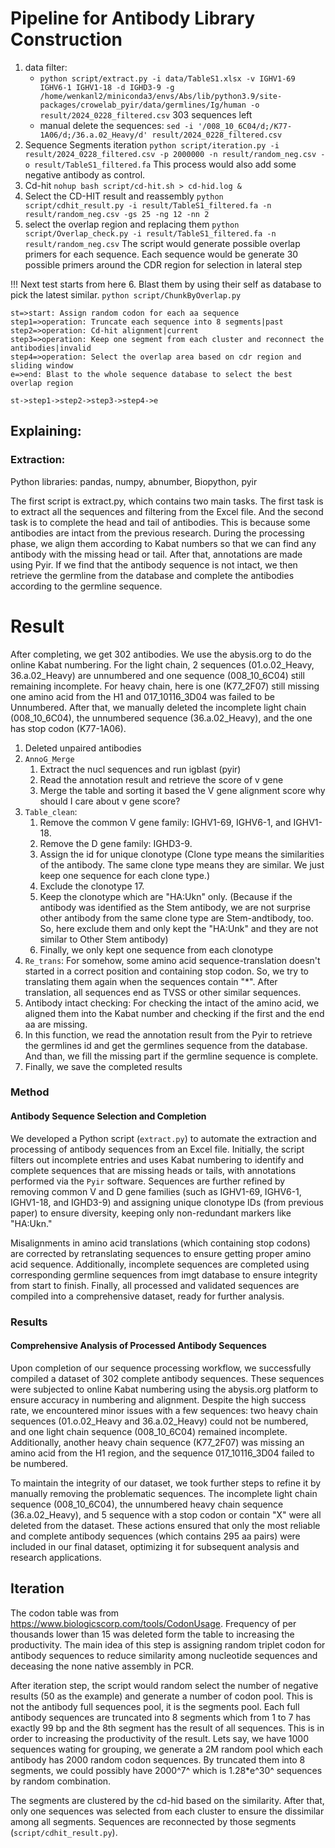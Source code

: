# Pipeline for Antibody Library Construction 

1. data filter:
    - `python script/extract.py -i data/TableS1.xlsx -v IGHV1-69 IGHV6-1 IGHV1-18 -d IGHD3-9 -g /home/wenkanl2/miniconda3/envs/Abs/lib/python3.9/site-packages/crowelab_pyir/data/germlines/Ig/human -o result/2024_0228_filtered.csv` 303 sequences left
    - manual delete the sequences:
    `sed -i '/008_10_6C04/d;/K77-1A06/d;/36.a.02_Heavy/d' result/2024_0228_filtered.csv`
2. Sequence Segments iteration
    `python script/iteration.py -i result/2024_0228_filtered.csv -p 2000000 -n result/random_neg.csv -o result/TableS1_filtered.fa`
    This process would also add some negative antibody as control.
3. Cd-hit
    `nohup bash script/cd-hit.sh > cd-hid.log &`
4. Select the CD-HIT result and reassembly
    `python script/cdhit_result.py -i result/TableS1_filtered.fa -n result/random_neg.csv -gs 25 -ng 12 -nn 2`
5. select the overlap region and replacing them
    `python script/Overlap_check.py -i result/TableS1_filtered.fa -n result/random_neg.csv`
    The script would generate possible overlap primers for each sequence. Each sequence would be generate 30 possible primers around the CDR region for selection in lateral step

!!! Next test starts from here
6. Blast them by using their self as database to pick the latest similar.
    `python script/ChunkByOverlap.py`


```flow
st=>start: Assign random codon for each aa sequence
step1=>operation: Truncate each sequence into 8 segments|past
step2=>operation: Cd-hit alignment|current
step3=>operation: Keep one segment from each cluster and reconnect the antibodies|invalid
step4=>operation: Select the overlap area based on cdr region and sliding window
e=>end: Blast to the whole sequence database to select the best overlap region

st->step1->step2->step3->step4->e

```

## Explaining:

### Extraction:

Python libraries: 
pandas, numpy, abnumber, Biopython, pyir

The first script is extract.py, which contains two main tasks. The first task is to extract all the sequences and filtering from the Excel file. And the second task is to complete the head and tail of antibodies. This is because some antibodies are intact from the previous research. During the processing phase, we align them according to Kabat numbers so that we can find any antibody with the missing head or tail. After that, annotations are made using Pyir. If we find that the antibody sequence is not intact, we then retrieve the germline from the database and complete the antibodies according to the germline sequence. 

# Result
After completing, we get 302 antibodies. We use the abysis.org to do the online Kabat numbering. For the light chain, 2 sequences (01.o.02_Heavy, 36.a.02_Heavy) are unnumbered and one sequence (008_10_6C04) still remaining incomplete. For heavy chain, here is one (K77_2F07) still missing one amino acid from the H1 and 017_10116_3D04 was failed to be Unnumbered. After that, we manually deleted the incomplete light chain (008_10_6C04), the unnumbered sequence  (36.a.02_Heavy), and the one has stop codon (K77-1A06).

1. Deleted unpaired antibodies
2. `AnnoG_Merge`
    1. Extract the nucl sequences and run igblast (pyir)
    2. Read the annotation result and retrieve the score of v gene
    3. Merge the table and sorting it based the V gene alignment score
    why should I care about v gene score?
3. `Table_clean`:
    1. Remove the common V gene family: IGHV1-69, IGHV6-1, and IGHV1-18.
    2. Remove the D gene family: IGHD3-9.
    3. Assign the id for unique clonotype (Clone type means the similarities of the antibody. The same clone type means they are similar. We just keep one sequence for each clone type.) 
    4. Exclude the clonotype 17.
    5. Keep the clonotype which are "HA:Ukn" only. (Because if the antibody was identified as the Stem antibody, we are not surprise other antibody from the same clone type are Stem-andtibody, too. So, here exclude them and only kept the "HA:Unk" and they are not similar to Other Stem antibody)
    6. Finally, we only kept one sequence from each clonotype
4. `Re_trans`:
    For somehow, some amino acid sequence-translation doesn't started in a correct position and containing stop codon. So, we try to translating them again when the sequences contain "*". After translation, all sequences end as TVSS or other similar sequences.
5. Antibody intact checking:
    For checking the intact of the amino acid, we aligned them into the Kabat number and checking if the first and the end aa are missing. 
6. In this function, we read the annotation result from the Pyir to retrieve the germlines id and get the germlines sequence from the database. And than, we fill the missing part if the germline sequence is complete.
7. Finally, we save the completed results


### Method

#### Antibody Sequence Selection and Completion

We developed a Python script (`extract.py`) to automate the extraction and processing of antibody sequences from an Excel file. Initially, the script filters out incomplete entries and uses Kabat numbering to identify and complete sequences that are missing heads or tails, with annotations performed via the `Pyir` software. Sequences are further refined by removing common V and D gene families (such as IGHV1-69, IGHV6-1, IGHV1-18, and IGHD3-9) and assigning unique clonotype IDs (from previous paper) to ensure diversity, keeping only non-redundant markers like "HA:Ukn."

Misalignments in amino acid translations (which containing stop codons) are corrected by retranslating sequences to ensure getting proper amino acid sequence. Additionally, incomplete sequences are completed using corresponding germline sequences from imgt database to ensure integrity from start to finish. Finally, all processed and validated sequences are compiled into a comprehensive dataset, ready for further analysis.


### Results

#### Comprehensive Analysis of Processed Antibody Sequences

Upon completion of our sequence processing workflow, we successfully compiled a dataset of 302 complete antibody sequences. These sequences were subjected to online Kabat numbering using the abysis.org platform to ensure accuracy in numbering and alignment. Despite the high success rate, we encountered minor issues with a few sequences: two heavy chain sequences (01.o.02_Heavy and 36.a.02_Heavy) could not be numbered, and one light chain sequence (008_10_6C04) remained incomplete. Additionally, another heavy chain sequence (K77_2F07) was missing an amino acid from the H1 region, and the sequence 017_10116_3D04 failed to be numbered.

To maintain the integrity of our dataset, we took further steps to refine it by manually removing the problematic sequences. The incomplete light chain sequence (008_10_6C04), the unnumbered heavy chain sequence (36.a.02_Heavy), and 5 sequence with a stop codon or contain "X" were all deleted from the dataset. These actions ensured that only the most reliable and complete antibody sequences (which contains 295 aa pairs) were included in our final dataset, optimizing it for subsequent analysis and research applications.


## Iteration

The codon table was from https://www.biologicscorp.com/tools/CodonUsage. Frequency of per thousands lower than 15 was deleted form the table to increasing the productivity. The main idea of this step is assigning random triplet codon for antibody sequences to reduce similarity among nucleotide sequences and deceasing the none native assembly in PCR.

After iteration step, the script would random select the number of negative results (50 as the example) and generate a number of codon pool. This is not the antibody full sequences pool, it is the segments pool. Each full antibody sequences are truncated into 8 segments which from 1 to 7 has exactly 99 bp and the 8th segment has the result of all sequences. This is in order to increasing the productivity of the result. Lets say, we have 1000 sequences wating for grouping, we generate a 2M random pool which each antibody has 2000 random codon sequences. By truncated them into 8 segments, we could possibly have 2000^7^ which is 1.28*e^30^ sequences by random combination.

The segments are clustered by the cd-hid based on the similarity. After that, only one sequences was selected from each cluster to ensure the dissimilar among all segments. Sequences are reconnected by those segments (`script/cdhit_result.py`). 
